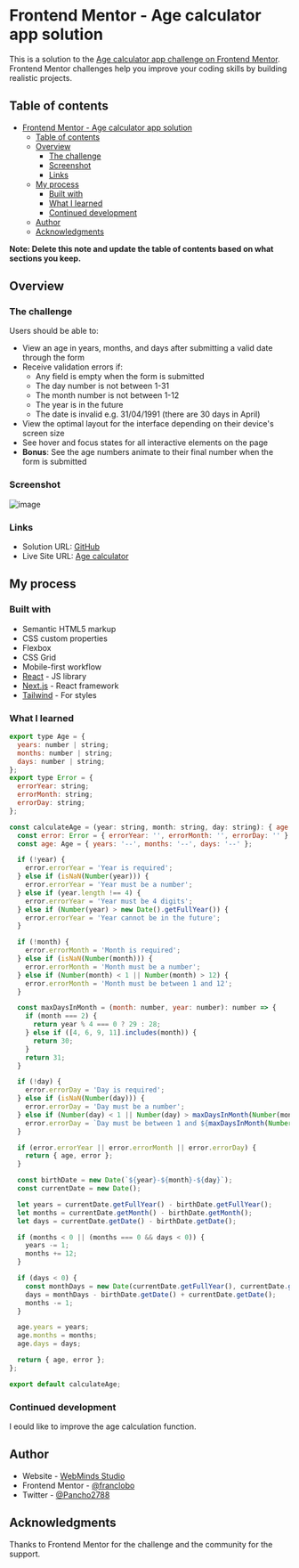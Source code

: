 # Frontend Mentor - Age calculator app solution

This is a solution to the [Age calculator app challenge on Frontend Mentor](https://www.frontendmentor.io/challenges/age-calculator-app-dF9DFFpj-Q). Frontend Mentor challenges help you improve your coding skills by building realistic projects. 

## Table of contents

- [Frontend Mentor - Age calculator app solution](#frontend-mentor---age-calculator-app-solution)
  - [Table of contents](#table-of-contents)
  - [Overview](#overview)
    - [The challenge](#the-challenge)
    - [Screenshot](#screenshot)
    - [Links](#links)
  - [My process](#my-process)
    - [Built with](#built-with)
    - [What I learned](#what-i-learned)
    - [Continued development](#continued-development)
  - [Author](#author)
  - [Acknowledgments](#acknowledgments)

**Note: Delete this note and update the table of contents based on what sections you keep.**

## Overview

### The challenge

Users should be able to:

- View an age in years, months, and days after submitting a valid date through the form
- Receive validation errors if:
  - Any field is empty when the form is submitted
  - The day number is not between 1-31
  - The month number is not between 1-12
  - The year is in the future
  - The date is invalid e.g. 31/04/1991 (there are 30 days in April)
- View the optimal layout for the interface depending on their device's screen size
- See hover and focus states for all interactive elements on the page
- **Bonus**: See the age numbers animate to their final number when the form is submitted

### Screenshot

![image](https://github.com/franclobo/age_calculator/assets/58642949/a9f37cfc-7bf3-4dca-826b-8c767eb5245e)

### Links

- Solution URL: [GitHub](https://github.com/franclobo/age_calculator)
- Live Site URL: [Age calculator](https://age-calculator-khaki-nine.vercel.app/)

## My process

### Built with

- Semantic HTML5 markup
- CSS custom properties
- Flexbox
- CSS Grid
- Mobile-first workflow
- [React](https://reactjs.org/) - JS library
- [Next.js](https://nextjs.org/) - React framework
- [Tailwind](https://tailwindui.com/) - For styles

### What I learned

```js
export type Age = {
  years: number | string;
  months: number | string;
  days: number | string;
};
export type Error = {
  errorYear: string;
  errorMonth: string;
  errorDay: string;
};

const calculateAge = (year: string, month: string, day: string): { age: Age; error: Error } => {
  const error: Error = { errorYear: '', errorMonth: '', errorDay: '' };
  const age: Age = { years: '--', months: '--', days: '--' };

  if (!year) {
    error.errorYear = 'Year is required';
  } else if (isNaN(Number(year))) {
    error.errorYear = 'Year must be a number';
  } else if (year.length !== 4) {
    error.errorYear = 'Year must be 4 digits';
  } else if (Number(year) > new Date().getFullYear()) {
    error.errorYear = 'Year cannot be in the future';
  }

  if (!month) {
    error.errorMonth = 'Month is required';
  } else if (isNaN(Number(month))) {
    error.errorMonth = 'Month must be a number';
  } else if (Number(month) < 1 || Number(month) > 12) {
    error.errorMonth = 'Month must be between 1 and 12';
  }

  const maxDaysInMonth = (month: number, year: number): number => {
    if (month === 2) {
      return year % 4 === 0 ? 29 : 28;
    } else if ([4, 6, 9, 11].includes(month)) {
      return 30;
    }
    return 31;
  }

  if (!day) {
    error.errorDay = 'Day is required';
  } else if (isNaN(Number(day))) {
    error.errorDay = 'Day must be a number';
  } else if (Number(day) < 1 || Number(day) > maxDaysInMonth(Number(month), Number(year))) {
    error.errorDay = `Day must be between 1 and ${maxDaysInMonth(Number(month), Number(year))}`;
  }

  if (error.errorYear || error.errorMonth || error.errorDay) {
    return { age, error };
  }

  const birthDate = new Date(`${year}-${month}-${day}`);
  const currentDate = new Date();

  let years = currentDate.getFullYear() - birthDate.getFullYear();
  let months = currentDate.getMonth() - birthDate.getMonth();
  let days = currentDate.getDate() - birthDate.getDate();

  if (months < 0 || (months === 0 && days < 0)) {
    years -= 1;
    months += 12;
  }

  if (days < 0) {
    const monthDays = new Date(currentDate.getFullYear(), currentDate.getMonth(), 0).getDate();
    days = monthDays - birthDate.getDate() + currentDate.getDate();
    months -= 1;
  }

  age.years = years;
  age.months = months;
  age.days = days;

  return { age, error };
};

export default calculateAge;
```

### Continued development

I eould like to improve the age calculation function.

## Author

- Website - [WebMinds Studio](https://www.webmindsstudio.com/)
- Frontend Mentor - [@franclobo](https://www.frontendmentor.io/profile/franclobo)
- Twitter - [@Pancho2788](https://twitter.com/Pancho2788)

## Acknowledgments

Thanks to Frontend Mentor for the challenge and the community for the support.

